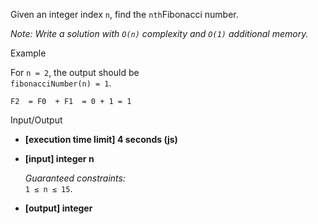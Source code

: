 
Given an integer index  `n`, find the  `nth`Fibonacci number.

_Note: Write a solution with  `O(n)`  complexity and  `O(1)`  additional memory._

Example

For  `n = 2`, the output should be  
`fibonacciNumber(n) = 1`.

`F2  = F0  + F1  = 0 + 1 = 1`

Input/Output

-   **[execution time limit] 4 seconds (js)**
    
-   **[input] integer n**
    
    _Guaranteed constraints:_  
    `1 ≤ n ≤ 15`.
    
-   **[output] integer**